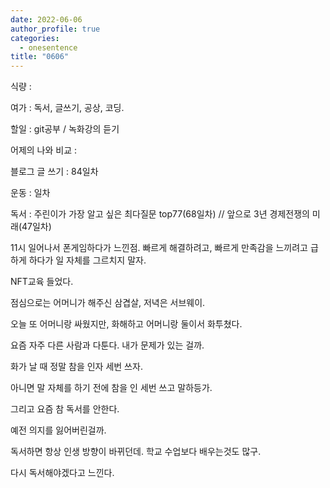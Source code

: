 ```yaml
---
date: 2022-06-06
author_profile: true
categories:
  - onesentence
title: "0606"
---
```


식량 : 

여가 : 독서, 글쓰기, 공상, 코딩.

할일 : git공부 / 녹화강의 듣기

어제의 나와 비교 : 


블로그 글 쓰기 : 84일차

운동 : 일차

독서 : 주린이가 가장 알고 싶은 최다질문 top77(68일차)  // 앞으로 3년 경제전쟁의 미래(47일차)


11시 일어나서 폰게임하다가 느낀점. 빠르게 해결하려고, 빠르게 만족감을 느끼려고 급하게 하다가 일 자체를 그르치지 말자.

NFT교육 들었다.

점심으로는 어머니가 해주신 삼겹살, 저녁은 서브웨이.

오늘 또 어머니랑 싸웠지만, 화해하고 어머니랑 둘이서 화투쳤다. 

요즘 자주 다른 사람과 다툰다. 내가 문제가 있는 걸까. 

화가 날 때 정말 참을 인자 세번 쓰자.

아니면 말 자체를 하기 전에 참을 인 세번 쓰고 말하등가.



그리고 요즘 참 독서를 안한다. 

예전 의지를 잃어버린걸까.

독서하면 항상 인생 방향이 바뀌던데. 학교 수업보다 배우는것도 많구.

다시 독서해야겠다고 느낀다.

